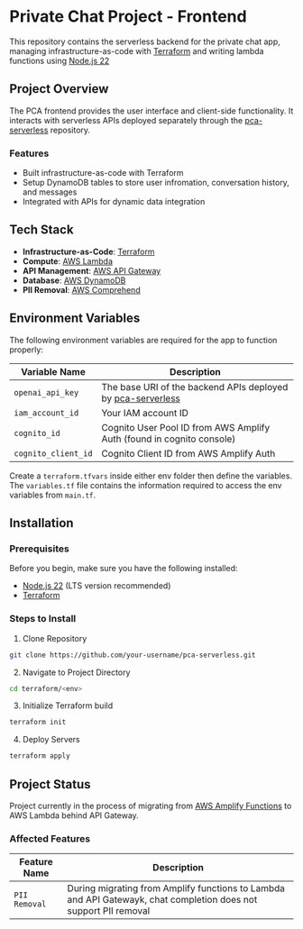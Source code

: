 # Private Chat Project - Frontend
This repository contains the serverless backend for the private chat app, managing infrastructure-as-code with [Terraform](https://developer.hashicorp.com/terraform) and writing lambda functions using [Node.js 22](https://nodejs.org/en)

## Project Overview
The PCA frontend provides the user interface and client-side functionality. It interacts with serverless APIs deployed 
separately through the [pca-serverless](https://github.com/JustinDosaj/pca-serverless) repository.


### Features
- Built infrastructure-as-code with Terraform
- Setup DynamoDB tables to store user infromation, conversation history, and messages
- Integrated with APIs for dynamic data integration

## Tech Stack
- **Infrastructure-as-Code**: [Terraform](https://www.terraform.io/)
- **Compute**: [AWS Lambda](https://aws.amazon.com/lambda/)
- **API Management**: [AWS API Gateway](https://aws.amazon.com/api-gateway/)
- **Database**: [AWS DynamoDB](https://aws.amazon.com/dynamodb/)
- **PII Removal**: [AWS Comprehend](https://aws.amazon.com/comprehend/)

## Environment Variables
The following environment variables are required for the app to function properly:

| Variable Name | Description |
|---------------|-------------|
| `openai_api_key` | The base URI of the backend APIs deployed by [pca-serverless](https://github.com/JustinDosaj/pca-serverless) |
| `iam_account_id` | Your IAM account ID |
| `cognito_id` | Cognito User Pool ID from AWS Amplify Auth (found in cognito console) |
| `cognito_client_id` | Cognito Client ID from AWS Amplify Auth

Create a `terraform.tfvars` inside either env folder then define the variables. The `variables.tf` file contains the information required to access the env variables from `main.tf`.  

## Installation

### Prerequisites

Before you begin, make sure you have the following installed:

- [Node.js 22](https://nodejs.org/) (LTS version recommended)
- [Terraform](https://developer.hashicorp.com/terraform/tutorials/aws-get-started/install-cli)

### Steps to Install

1. Clone Repository
```bash
git clone https://github.com/your-username/pca-serverless.git
```

2. Navigate to Project Directory
```bash
cd terraform/<env>
```

3. Initialize Terraform build
```bash
terraform init
```

4. Deploy Servers
```bash
terraform apply
```

## Project Status
Project currently in the process of migrating from [AWS Amplify Functions](https://docs.amplify.aws/react/build-a-backend/functions/set-up-function/) to AWS Lambda behind API Gateway.

### Affected Features
| Feature Name | Description |
|---------------|-------------|
| `PII Removal` | During migrating from Amplify functions to Lambda and API Gatewayk, chat completion does not support PII removal  |